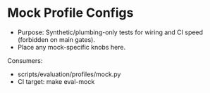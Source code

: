 # Mock Profile Configs

- Purpose: Synthetic/plumbing-only tests for wiring and CI speed (forbidden on main gates).
- Place any mock-specific knobs here.

Consumers:
- scripts/evaluation/profiles/mock.py
- CI target: make eval-mock
